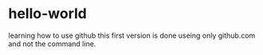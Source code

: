 # hello-world
learning how to use github
this first version is done useing only github.com and not the command line.
